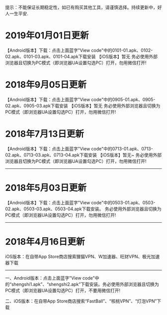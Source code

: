 提示：不能保证长期稳定性，如已有购买其他工具，请谨慎选择。持续更新中，好人一生平安.
# 2019年01月01日更新
【Android版本】下载：点击上面蓝字"View code"中的0101-01.apk、0102-02.apk、0101-03.apk、0101-04.apk下载安装
【iOS版本】暂无
务必使用外部浏览器且切换为PC模式（即浏览器UA设置勾选PC）打开，勿用微信打开!

# 2018年9月05日更新
【Android版本】下载：点击上面蓝字"View code"中的0905-01.apk、0905-02.apk、0905-03.apk下载安装
【iOS版本】暂无
务必使用外部浏览器且切换为PC模式（即浏览器UA设置勾选PC）打开，勿用微信打开!

# 2018年7月13日更新
【Android版本】下载：点击上面蓝字"View code"中的0713-01.apk、0713-02.apk、0713-03.apk、0713-04.apk下载安装
 【iOS版本】暂无~
 务必使用外部浏览器且切换为PC模式（即浏览器UA设置勾选PC）打开，勿用微信打开! 

----------------------------------------------------------
# 2018年5月03日更新
【Android版本】下载：点击上面蓝字"View code"中的0503-01.apk、0503-02.apk、0503-03.apk、0503-04.apk下载安装。
务必使用外部浏览器且切换为PC模式（即浏览器UA设置勾选PC）打开，勿用微信打开! 

----------------------------------------------------------
# 2018年4月16日更新
iOS版本：在自带App Store商店搜索狸猫VPN、W加速器、旺财VPN、极光加速器下载

----------------------------------------------------------
 一、Android版本：点击上面蓝字"View code"中的“shengshi1.apk”、“shengshi2.apk”下载安装。务必使用外部浏览器且切换为PC模式（即浏览器UA设置勾选PC）打开，不要用微信打开! 

二、iOS版本：在自带App Store商店搜索“FastBall”、“核桃VPN”、“灯泡VPN”下载
